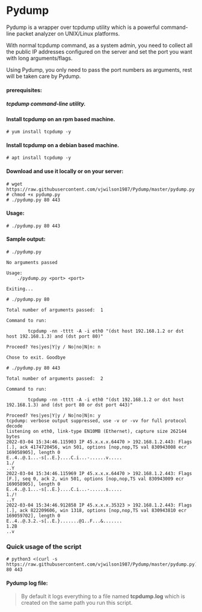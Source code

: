 # Pydump

Pydump is a wrapper over tcpdump utility which is a powerful command-line packet analyzer on UNIX/Linux platforms.

With normal tcpdump command, as a system admin, you need to collect all the public IP addresses configured on the server and set the port you want with long arguments/flags.

Using Pydump, you only need to pass the port numbers as arguments, rest will be taken care by Pydump.

#### prerequisites:
##### tcpdump command-line utility.

#### Install tcpdump on an rpm based machine.
```
# yum install tcpdump -y
```
#### Install tcpdump on a debian based machine.
```
# apt install tcpdump -y
```



#### Download and use it locally or on your server:
```
# wget https://raw.githubusercontent.com/vjwilson1987/Pydump/master/pydump.py
# chmod +x pydump.py
# ./pydump.py 80 443
```

#### Usage:

```
# ./pydump.py 80 443
```
#### Sample output:

```
# ./pydump.py 

No arguments passed

Usage:
	./pydump.py <port> <port>

Exiting...
```

```
# ./pydump.py 80

Total number of arguments passed:  1

Command to run:

		tcpdump -nn -tttt -A -i eth0 "(dst host 192.168.1.2 or dst host 192.168.1.3) and (dst port 80)" 

Proceed? Yes|yes|Y|y / No|no|N|n: n

Chose to exit. Goodbye
```

```
# ./pydump.py 80 443

Total number of arguments passed:  2

Command to run:

		tcpdump -nn -tttt -A -i eth0 "(dst 192.168.1.2 or dst host 192.168.1.3) and (dst port 80 or dst port 443)" 

Proceed? Yes|yes|Y|y / No|no|N|n: y
tcpdump: verbose output suppressed, use -v or -vv for full protocol decode
listening on eth0, link-type EN10MB (Ethernet), capture size 262144 bytes
2022-03-04 15:34:46.115903 IP 45.x.x.x.64470 > 192.168.1.2.443: Flags [.], ack 4174720456, win 501, options [nop,nop,TS val 830943008 ecr 169058905], length 0
E..4..@.1...-s[..E.}....C.i...-......v.....
1./
..Y
2022-03-04 15:34:46.115969 IP 45.x.x.x.64470 > 192.168.1.2.443: Flags [F.], seq 0, ack 2, win 501, options [nop,nop,TS val 830943009 ecr 169058905], length 0
E..4..@.1...-s[..E.}....C.i...-......s.....
1./!
..Y
2022-03-04 15:34:46.912858 IP 45.x.x.x.35323 > 192.168.1.2.443: Flags [.], ack 822209606, win 1318, options [nop,nop,TS val 830943810 ecr 169059702], length 0
E..4..@.3.2.-s[..E.}.......@1..F...&.......
1.2B
..v
```


### Quick usage of the script
```
# python3 <(curl -s https://raw.githubusercontent.com/vjwilson1987/Pydump/master/pydump.py) 80 443
```


#### Pydump log file:
> By default it logs everything to a file named **tcpdump.log** which is created on the same path you run this script.
